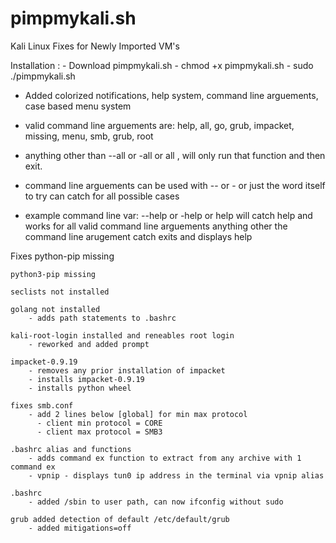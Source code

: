 # pimpmykali.sh

Kali Linux Fixes for Newly Imported VM's

Installation :
    - Download pimpmykali.sh 
    - chmod +x pimpmykali.sh 
    - sudo ./pimpmykali.sh 
    
- Added colorized notifications, help system, command line arguements, case based menu system
- valid command line arguements are: help, all, go, grub, impacket, missing, menu, smb, grub, root
- anything other than --all or -all or all , will only run that function and then exit.
- command line arguements can be used with -- or - or just the word itself to try can catch for all possible cases
 
- example command line var: --help or -help or help will catch help and works for all valid command line arguements
  anything other the command line arugement catch exits and displays help 

Fixes
    python-pip missing
    
    python3-pip missing
    
    seclists not installed
    
    golang not installed 
        - adds path statements to .bashrc
        
    kali-root-login installed and reneables root login
        - reworked and added prompt
        
    impacket-0.9.19
        - removes any prior installation of impacket
        - installs impacket-0.9.19 
        - installs python wheel
        
    fixes smb.conf
        - add 2 lines below [global] for min max protocol
          - client min protocol = CORE
          - client max protocol = SMB3
          
    .bashrc alias and functions 
        - adds command ex function to extract from any archive with 1 command ex 
        - vpnip - displays tun0 ip address in the terminal via vpnip alias 
        
    .bashrc 
        - added /sbin to user path, can now ifconfig without sudo 

    grub added detection of default /etc/default/grub
        - added mitigations=off 
       
   

